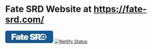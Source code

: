 # Fate SRD Website at https://fate-srd.com/
[![](https://github.com/fate-srd/.github/blob/main/img/Fate-CI-style-badge.svg)](https://github.com/fate-srd)
[![Netlify Status](https://api.netlify.com/api/v1/badges/befeb249-327e-4d49-83bc-dcd791b35fd9/deploy-status)](https://app.netlify.com/sites/fate-srd/deploys)
